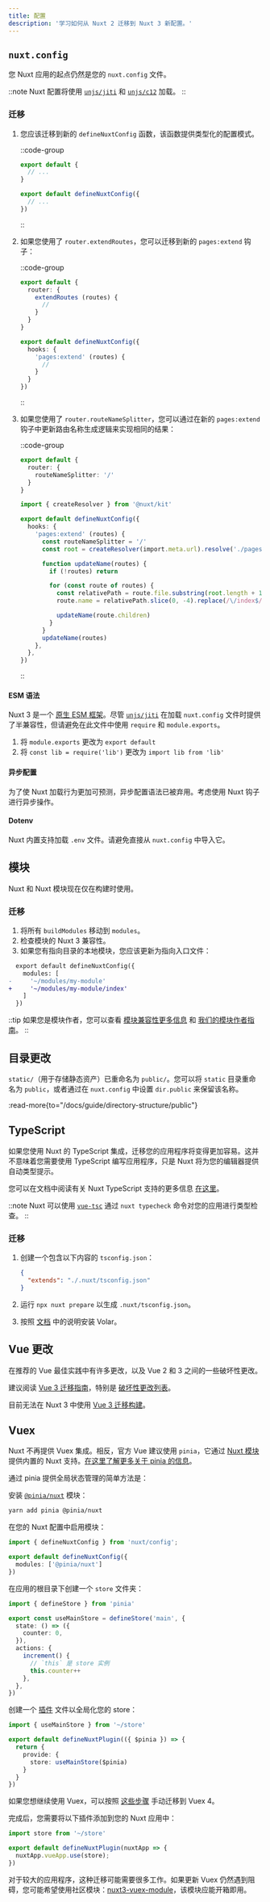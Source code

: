 ```yaml
---
title: 配置
description: '学习如何从 Nuxt 2 迁移到 Nuxt 3 新配置。'
---
```


## `nuxt.config`

您 Nuxt 应用的起点仍然是您的 `nuxt.config` 文件。

::note
Nuxt 配置将使用 [`unjs/jiti`](https://github.com/unjs/jiti) 和 [`unjs/c12`](https://github.com/unjs/c12) 加载。
::

### 迁移

1. 您应该迁移到新的 `defineNuxtConfig` 函数，该函数提供类型化的配置模式。

   ::code-group

   ```ts [Nuxt 2]
   export default {
     // ...
   }
   ```

   ```ts [Nuxt 3]
   export default defineNuxtConfig({
     // ...
   })
   ```

   ::

1. 如果您使用了 `router.extendRoutes`，您可以迁移到新的 `pages:extend` 钩子：

   ::code-group

   ```ts [Nuxt 2]
   export default {
     router: {
       extendRoutes (routes) {
         //
       }
     }
   }
   ```

   ```ts [Nuxt 3]
   export default defineNuxtConfig({
     hooks: {
       'pages:extend' (routes) {
         //
       }
     }
   })
   ```

   ::

1. 如果您使用了 `router.routeNameSplitter`，您可以通过在新的 `pages:extend` 钩子中更新路由名称生成逻辑来实现相同的结果：

   ::code-group

   ```ts [Nuxt 2]
   export default {
     router: {
       routeNameSplitter: '/'
     }
   }
   ```

   ```ts [Nuxt 3]
   import { createResolver } from '@nuxt/kit'

   export default defineNuxtConfig({
     hooks: {
       'pages:extend' (routes) {
         const routeNameSplitter = '/'
         const root = createResolver(import.meta.url).resolve('./pages')

         function updateName(routes) {
           if (!routes) return

           for (const route of routes) {
             const relativePath = route.file.substring(root.length + 1)
             route.name = relativePath.slice(0, -4).replace(/\/index$/, '').replace(/\//g, routeNameSplitter)

             updateName(route.children)
           }
         }
         updateName(routes)
       },
     },
   })
   ```

   ::

#### ESM 语法

Nuxt 3 是一个 [原生 ESM 框架](/docs/guide/concepts/esm)。尽管 [`unjs/jiti`](https://github.com/unjs/jiti) 在加载 `nuxt.config` 文件时提供了半兼容性，但请避免在此文件中使用 `require` 和 `module.exports`。

1. 将 `module.exports` 更改为 `export default`
1. 将 `const lib = require('lib')` 更改为 `import lib from 'lib'`

#### 异步配置

为了使 Nuxt 加载行为更加可预测，异步配置语法已被弃用。考虑使用 Nuxt 钩子进行异步操作。

#### Dotenv

Nuxt 内置支持加载 `.env` 文件。请避免直接从 `nuxt.config` 中导入它。

## 模块

Nuxt 和 Nuxt 模块现在仅在构建时使用。

### 迁移

1. 将所有 `buildModules` 移动到 `modules`。
2. 检查模块的 Nuxt 3 兼容性。
3. 如果您有指向目录的本地模块，您应该更新为指向入口文件：

```diff
  export default defineNuxtConfig({
    modules: [
-     '~/modules/my-module'
+     '~/modules/my-module/index'
    ]
  })
```

::tip
如果您是模块作者，您可以查看 [模块兼容性更多信息](/docs/migration/module-authors) 和 [我们的模块作者指南](/docs/guide/going-further/modules)。
::

## 目录更改

`static/`（用于存储静态资产）已重命名为 `public/`。您可以将 `static` 目录重命名为 `public`，或者通过在 `nuxt.config` 中设置 `dir.public` 来保留该名称。

:read-more{to="/docs/guide/directory-structure/public"}

## TypeScript

如果您使用 Nuxt 的 TypeScript 集成，迁移您的应用程序将变得更加容易。这并不意味着您需要使用 TypeScript 编写应用程序，只是 Nuxt 将为您的编辑器提供自动类型提示。

您可以在文档中阅读有关 Nuxt TypeScript 支持的更多信息 [在这里](/docs/guide/concepts/typescript)。

::note
Nuxt 可以使用 [`vue-tsc`](https://github.com/vuejs/language-tools/tree/master/packages/tsc) 通过 `nuxt typecheck` 命令对您的应用进行类型检查。
::

### 迁移

1. 创建一个包含以下内容的 `tsconfig.json`：

   ```json
   {
     "extends": "./.nuxt/tsconfig.json"
   }
   ```

1. 运行 `npx nuxt prepare` 以生成 `.nuxt/tsconfig.json`。
1. 按照 [文档](/docs/getting-started/introduction#prerequisites) 中的说明安装 Volar。

## Vue 更改

在推荐的 Vue 最佳实践中有许多更改，以及 Vue 2 和 3 之间的一些破坏性更改。

建议阅读 [Vue 3 迁移指南](https://v3-migration.vuejs.org)，特别是 [破坏性更改列表](https://v3-migration.vuejs.org/breaking-changes)。

目前无法在 Nuxt 3 中使用 [Vue 3 迁移构建](https://v3-migration.vuejs.org/migration-build.html)。

## Vuex

Nuxt 不再提供 Vuex 集成。相反，官方 Vue 建议使用 `pinia`，它通过 [Nuxt 模块](https://pinia.vuejs.org/ssr/nuxt.html) 提供内置的 Nuxt 支持。[在这里了解更多关于 pinia 的信息](https://pinia.vuejs.org)。

通过 pinia 提供全局状态管理的简单方法是：

安装 [`@pinia/nuxt`](/modules/pinia) 模块：

```bash [Terminal]
yarn add pinia @pinia/nuxt
```

在您的 Nuxt 配置中启用模块：

```ts [nuxt.config.ts]
import { defineNuxtConfig } from 'nuxt/config';

export default defineNuxtConfig({
  modules: ['@pinia/nuxt']
})
```

在应用的根目录下创建一个 `store` 文件夹：

```ts [store/index.ts]
import { defineStore } from 'pinia'

export const useMainStore = defineStore('main', {
  state: () => ({
    counter: 0,
  }),
  actions: {
    increment() {
      // `this` 是 store 实例
      this.counter++
    },
  },
})
```

创建一个 [插件](/docs/guide/directory-structure/plugins) 文件以全局化您的 store：

```ts [plugins/pinia.ts]
import { useMainStore } from '~/store'

export default defineNuxtPlugin(({ $pinia }) => {
  return {
    provide: {
      store: useMainStore($pinia)
    }
  }
})
```

如果您想继续使用 Vuex，可以按照 [这些步骤](https://vuex.vuejs.org/guide/migrating-to-4-0-from-3-x.html) 手动迁移到 Vuex 4。

完成后，您需要将以下插件添加到您的 Nuxt 应用中：

```ts [plugins/vuex.ts]
import store from '~/store'

export default defineNuxtPlugin(nuxtApp => {
  nuxtApp.vueApp.use(store);
})
```

对于较大的应用程序，这种迁移可能需要很多工作。如果更新 Vuex 仍然遇到阻碍，您可能希望使用社区模块：[nuxt3-vuex-module](https://github.com/vedmant/nuxt3-vuex#nuxt3-vuex-module)，该模块应能开箱即用。
